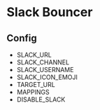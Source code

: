 # Slack Bouncer

## Config

- SLACK_URL
- SLACK_CHANNEL
- SLACK_USERNAME
- SLACK_ICON_EMOJI
- TARGET_URL
- MAPPINGS
- DISABLE_SLACK
